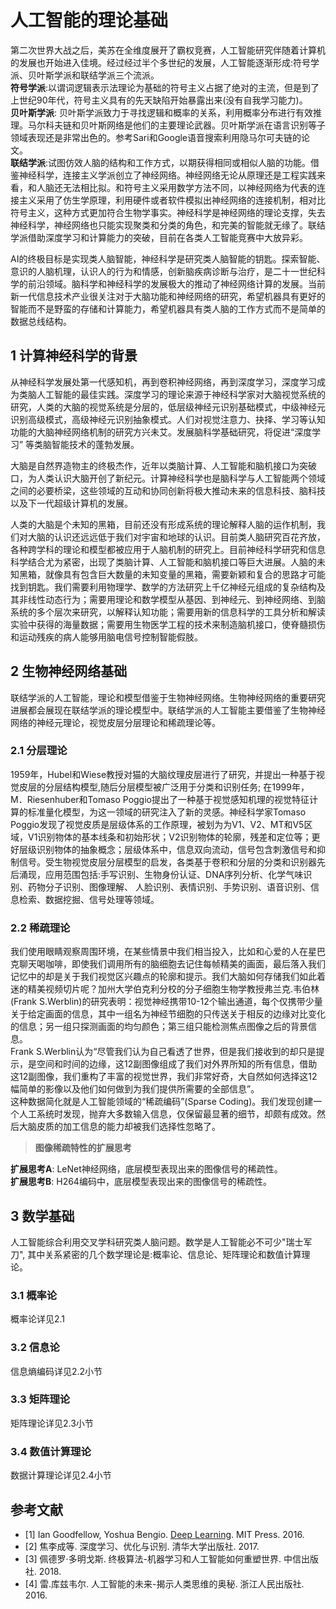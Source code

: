# 人工智能的理论基础

第二次世界大战之后，美苏在全维度展开了霸权竞赛，人工智能研究伴随着计算机的发展也开始进入佳境。经过经过半个多世纪的发展，人工智能逐渐形成:符号学派、贝叶斯学派和联结学派三个流派。  
**符号学派**:以谓词逻辑表示法理论为基础的符号主义占据了绝对的主流，但是到了上世纪90年代，符号主义具有的先天缺陷开始暴露出来(没有自我学习能力)。  
**贝叶斯学派**: 贝叶斯学派致力于寻找逻辑和概率的关系，利用概率分布进行有效推理。马尔科夫链和贝叶斯网络是他们的主要理论武器。贝叶斯学派在语言识别等子领域表现还是非常出色的。参考Sari和Google语音搜索利用隐马尔可夫链的论文。  
**联结学派**:试图仿效人脑的结构和工作方式，以期获得相同或相似人脑的功能。借鉴神经科学，连接主义学派创立了神经网络。神经网络无论从原理还是工程实践来看，和人脑还无法相比拟。和符号主义采用数学方法不同，以神经网络为代表的连接主义采用了仿生学原理，利用硬件或者软件模拟出神经网络的连接机制，相对比符号主义，这种方式更加符合生物学事实。神经科学是神经网络的理论支撑，失去神经科学，神经网络也只能实现聚类和分类的角色，和完美的智能就无缘了。联结学派借助深度学习和计算能力的突破，目前在各类人工智能竞赛中大放异彩。  

AI的终极目标是实现类人脑智能，神经科学是研究类人脑智能的钥匙。探索智能、意识的人脑机理，认识人的行为和情感，创新脑疾病诊断与治疗，是二十一世纪科学的前沿领域。脑科学和神经科学的发展极大的推动了神经网络计算的发展。当前新一代信息技术产业很关注对于大脑功能和神经网络的研究，希望机器具有更好的智能而不是野蛮的存储和计算能力，希望机器具有类人脑的工作方式而不是简单的数据总线结构。

## 1 计算神经科学的背景

从神经科学发展处第一代感知机，再到卷积神经网络，再到深度学习，深度学习成为类脑人工智能的最佳实践。深度学习的理论来源于神经科学家对大脑视觉系统的研究，人类的大脑的视觉系统是分层的，低层级神经元识别基础模式，中级神经元识别高级模式，高级神经元识别抽象模式。人们对视觉注意力、抉择、学习等认知功能的大脑神经网络机制的研究方兴未艾。发展脑科学基础研究，将促进“深度学习” 等类脑智能技术的蓬勃发展。

大脑是自然界造物主的终极杰作，近年以类脑计算、人工智能和脑机接口为突破口，为人类认识大脑开创了新纪元。计算神经科学也是脑科学与人工智能两个领域之间的必要桥梁，这些领域的互动和协同创新将极大推动未来的信息科技、脑科技以及下一代超级计算机的发展。

人类的大脑是个未知的黑箱，目前还没有形成系统的理论解释人脑的运作机制，我们对大脑的认识还远远低于我们对宇宙和地球的认识。目前类人脑研究百花齐放，各种跨学科的理论和模型都被应用于人脑机制的研究上。目前神经科学研究和信息科学结合尤为紧密，出现了类脑计算、人工智能和脑机接口等巨大进展。人脑的未知黑箱，就像具有包含巨大数量的未知变量的黑箱，需要新颖和复合的思路才可能找到钥匙。我们需要利用物理学、数学的方法研究上千亿神经元组成的复杂结构及其非线性动态行为；需要用理论和数学模型从基因、到神经元、到神经网络、到脑系统的多个层次来研究，以解释认知功能；需要用新的信息科学的工具分析和解读实验中获得的海量数据；需要用生物医学工程的技术来制造脑机接口，使脊髓损伤和运动残疾的病人能够用脑电信号控制智能假肢。

## 2 生物神经网络基础

联结学派的人工智能，理论和模型借鉴于生物神经网络。生物神经网络的重要研究进展都会展现在联结学派的理论模型中。联结学派的人工智能主要借鉴了生物神经网络的神经元理论，视觉皮层分层理论和稀疏理论等。

### 2.1 分层理论

1959年，Hubel和Wiese教授对猫的大脑纹理皮层进行了研究，并提出一种基于视觉皮层的分层结构模型,随后分层模型被广泛用于分类和识别任务; 在1999年，M．Riesenhuber和Tomaso Poggio提出了一种基于视觉感知机理的视觉特征计算的标准量化模型，为这一领域的研究注入了新的灵感。神经科学家Tomaso Poggio发现了视觉皮质是层级体系的工作原理，被划为为V1、V2、MT和V5区域，V1识别物体的基本线条和初始形状；V2识别物体的轮廓，残差和定位等；更好层级识别物体的抽象概念；层级体系中，信息双向流动，信号包含刺激信号和抑制信号。受生物视觉皮层分层模型的启发，各类基于卷积和分层的分类和识别器先后涌现，应用范围包括:手写识别、生物身份认证、DNA序列分析、化学气味识别、药物分子识别、图像理解、 人脸识别、表情识别、手势识别、语音识别、信息检索、数据挖掘、信号处理等领域。

### 2.2 稀疏理论

我们使用眼睛观察周围环境，在某些情景中我们相当投入，比如和心爱的人在星巴克聊天喝咖啡，即使我们调用所有的脑细胞去记住每帧精美的画面，最后落入我们记忆中的却是关于我们视觉区兴趣点的轮廓和提示。我们大脑如何存储我们如此着迷的精美视频切片呢？加州大学伯克利分校的分子细胞生物学教授弗兰克.韦伯林(Frank S.Werblin)的研究表明：视觉神经携带10-12个输出通道，每个仅携带少量关于给定画面的信息，其中一组名为神经节细胞的只传送关于相反的边缘对比变化的信息；另一组只探测画面的均匀颜色；第三组只能检测焦点图像之后的背景信息。  
Frank S.Werblin认为“尽管我们认为自己看透了世界，但是我们接收到的却只是提示，是空间和时间的边缘，这12副图像组成了我们对外界所知的所有信息，借助这12副图像，我们重构了丰富的视觉世界，我们非常好奇，大自然如何选择这12幅简单的影像以及他们如何做到为我们提供所需要的全部信息”。  
这种数据简化就是人工智能领域的“稀疏编码”(Sparse Coding)。我们发现创建一个人工系统时发现，抛弃大多数输入信息，仅保留最显著的细节，却颇有成效。然后大脑皮质的加工信息的能力却被我们选择性忽略了。

> **图像稀疏特性的扩展思考**  

**扩展思考A**: LeNet神经网络，底层模型表现出来的图像信号的稀疏性。  
**扩展思考B**: H264编码中，底层模型表现出来的图像信号的稀疏性。

## 3 数学基础

人工智能综合利用交叉学科研究类人脑问题。数学是人工智能必不可少"瑞士军刀", 其中关系紧密的几个数学理论是:概率论、信息论、矩阵理论和数值计算理论。

### 3.1 概率论

概率论详见2.1

### 3.2 信息论

信息熵编码详见2.2小节

### 3.3 矩阵理论

矩阵理论详见2.3小节

### 3.4 数值计算理论

数据计算理论详见2.4小节

## 参考文献

- [1] Ian Goodfellow, Yoshua Bengio. [Deep Learning](http://www.deeplearningbook.org/). MIT Press. 2016.
- [2] 焦李成等. 深度学习、优化与识别. 清华大学出版社. 2017.
- [3] 佩德罗·多明戈斯. 终极算法-机器学习和人工智能如何重塑世界. 中信出版社. 2018.
- [4] 雷.库兹韦尔. 人工智能的未来-揭示人类思维的奥秘.  浙江人民出版社. 2016.
